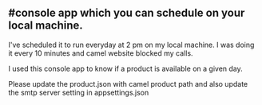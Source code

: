 #console app which you can schedule on your local machine.
-------------

I've scheduled it to run everyday at 2 pm on my local machine. I was doing it every 10 minutes and camel website blocked my calls.

I used this console app to know if a product is available on a given day.

Please update the product.json with camel product path and also update the smtp server setting in appsettings.json

